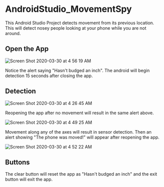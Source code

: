 # AndroidStudio_MovementSpy

This Android Studio Project detects movement from its previous location. This will detect nosey people looking at your phone while you are not around.


## Open the App


![Screen Shot 2020-03-30 at 4 56 19 AM](https://user-images.githubusercontent.com/46305741/77909942-0cb84680-7243-11ea-8a7a-5e9c48652954.png)

Notice the alert saying "Hasn't budged an inch".
The android will begin detection 15 seconds after closing the app.

## Detection
![Screen Shot 2020-03-30 at 4 26 45 AM](https://user-images.githubusercontent.com/46305741/77908969-53a53c80-7241-11ea-96d1-a01180677c42.png)

Reopening the app after no movement will result in the same alert above.

![Screen Shot 2020-03-30 at 4 49 25 AM](https://user-images.githubusercontent.com/46305741/77909269-eba32600-7241-11ea-9b8b-4892f7b60749.png)

Movement along any of the axes will result in sensor detection. Then an alert showing "The phone was moved!" will appear after reopening the app. 

![Screen Shot 2020-03-30 at 4 52 22 AM](https://user-images.githubusercontent.com/46305741/77909488-4e94bd00-7242-11ea-9bc9-119da8853fac.png)

## Buttons

The clear button will reset the app as "Hasn't budged an inch" and the exit button will exit the app. 









